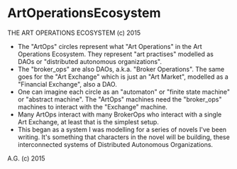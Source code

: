 # ArtOperationsEcosystem
THE ART OPERATIONS ECOSYSTEM (c) 2015

* The "ArtOps" circles represent what  "Art Operations" in the Art Operations Ecosystem. They represent "art practises" modelled as DAOs or "distributed autonomous organizations".
* The "broker_ops" are also DAOs, a.k.a. "Broker Operations". The same goes for the "Art Exchange" which is just an "Art Market", modelled as a "Financial Exchange", also a DAO.
* One can imagine each circle as an "automaton" or "finite state machine" or "abstract machine". The "ArtOps" machines need the "broker_ops" machines to interact with the "Exchange" machine.
* Many ArtOps interact with many BrokerOps who interact with a single Art Exchange, at least that is the simplest setup.
* This began as a system I was modelling for a series of novels I've been writing. It's something that characters in the novel will be building, these interconnected systems of Distributed Autonomous Organizations.

A.G. (c) 2015
